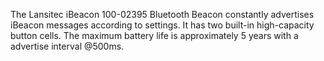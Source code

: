 The Lansitec iBeacon 100-02395 Bluetooth Beacon constantly advertises iBeacon messages according to settings. It has two built-in high-capacity button cells. The maximum battery life is approximately 5 years with a advertise interval @500ms.
